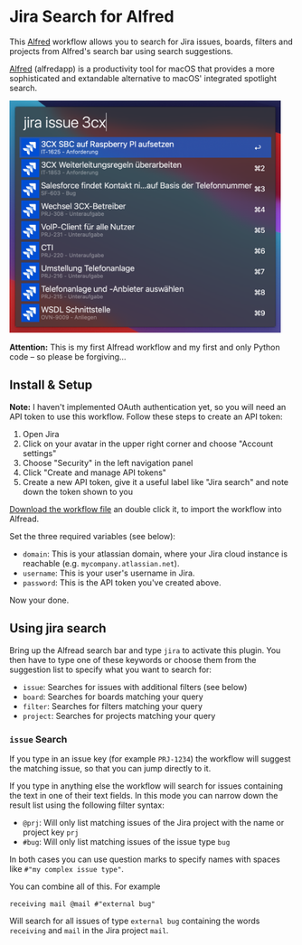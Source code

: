 # Jira Search for Alfred
This [Alfred](https://www.alfredapp.com/) workflow allows you to search for Jira issues, boards, filters and projects from Alfred's search bar using search suggestions.

[Alfred](https://www.alfredapp.com/) (alfredapp) is a productivity tool for macOS that provides a more sophisticated and extandable alternative to macOS' integrated spotlight search.

<img src="https://raw.githubusercontent.com/svenwiegand/alfred-jira-search/master/res/screenshot.png" alt="Screenshot" width="480"/>

**Attention:** This is my first Alfread workflow and my first and only Python code – so please be forgiving…

## Install & Setup
**Note:** I haven't implemented OAuth authentication yet, so you will need an API token to use this workflow. Follow these steps to create an API token:

1. Open Jira
2. Click on your avatar in the upper right corner and choose "Account settings"
3. Choose "Security" in the left navigation panel
4. Click "Create and manage API tokens"
5. Create a new API token, give it a useful label like "Jira search" and note down the token shown to you

[Download the workflow file](http://www.packal.org/workflow/jira-search) an double click it, to import the workflow into Alfread.

Set the three required variables (see below):

- `domain`: This is your atlassian domain, where your Jira cloud instance is reachable (e.g. `mycompany.atlassian.net`).
- `username`: This is your user's username in Jira.
- `password`: This is the API token you've created above.

Now your done.

## Using jira search
Bring up the Alfread search bar and type `jira` to activate this plugin. You then have to type one of these keywords or choose them from the suggestion list to specify what you want to search for:

- `issue`: Searches for issues with additional filters (see below)
- `board`: Searches for boards matching your query
- `filter`: Searches for filters matching your query
- `project`: Searches for projects matching your query

### `issue` Search
If you type in an issue key (for example `PRJ-1234`) the workflow will suggest the matching issue, so that you can jump directly to it.

If you type in anything else the workflow will search for issues containing the text in one of their text fields. 
In this mode you can narrow down the result list using the following filter syntax:

- `@prj`: Will only list matching issues of the Jira project with the name or project key `prj`
- `#bug`: Will only list matching issues of the issue type `bug`

In both cases you can use question marks to specify names with spaces like `#"my complex issue type"`.

You can combine all of this. For example

```
receiving mail @mail #"external bug"
```

Will search for all issues of type `external bug` containing the words `receiving` and `mail` in the Jira project `mail`.
